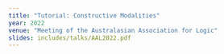 ```yaml
---
title: "Tutorial: Constructive Modalities"
year: 2022
venue: "Meeting of the Australasian Association for Logic"
slides: includes/talks/AAL2022.pdf
---
```

